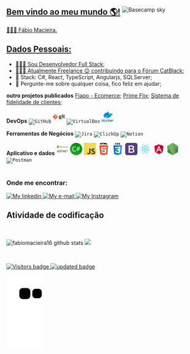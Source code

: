<img align="right" width="40%" src="https://media.giphy.com/media/iGpHt2H22k1orjgT9b/giphy.gif" alt="Basecamp sky" />
<a href="https://github.com/fabiomacieira16">
  
## Bem vindo ao meu mundo 🌎!
<p>
  🌊🌊🌊 Fábio Macieira. 
</p>
  
##  Dados Pessoais:
- 👩🏻‍🚀 Sou Desenvolvedor Full Stack;
- 👩🏻‍💻 Atualmente Freelance :wink: contribuíndo para o <a href="http://catblack.pro/Home">Fórum CatBlack</a>;
- 🌱 Stack: C#, React, TypeScript, Angularjs, SQLServer; 
- 💬 Pergunte-me sobre qualquer coisa, fico feliz em ajudar;

 **outro projetos publicados**
  <a href="https://flapo.com.br/">Flapo - Ecomerce</a>;
  <a href="https://mymovie-primeflix.netlify.app/">Prime Flix</a>;
  <a href="https://fidelizbindemo.netlify.app">Sistema de fidelidade de clientes</a>;

**DevOps**
<code><img height="32" src="https://cdn3.iconfinder.com/data/icons/inficons/512/github.png" alt="GitHub"/></code>
<code><img height="32" src="https://raw.githubusercontent.com/github/explore/80688e429a7d4ef2fca1e82350fe8e3517d3494d/topics/git/git.png" alt="Git"/></code>
<code><img height="32" src="https://img.utdstc.com/icon/c2f/773/c2f7733df6524599afea694769062bc12d389fb4178f8be7b644c5e802fbbc17:200" alt="VirtualBox"/></code>
<code><img height="32" src="https://raw.githubusercontent.com/github/explore/80688e429a7d4ef2fca1e82350fe8e3517d3494d/topics/docker/docker.png" alt="Docker"/></code>

**Ferramentas de Negócios**
<code><img height="32" src="https://cdn.worldvectorlogo.com/logos/jira-1.svg" alt="Jira"/></code>
<code><img height="32" src="https://232924.apps.zdusercontent.com/232924/assets/1579259063-9eaa196f4d4eeff0ff0c915b800a9730/logo.png" alt="ClickUp"/></code>
<code><img height="32" src="https://cdn.iconscout.com/icon/free/png-512/notion-1693557-1442598.png" alt="Notion"/></code>

**Aplicativo e dados**
<code><img height="32" src="https://raw.githubusercontent.com/github/explore/80688e429a7d4ef2fca1e82350fe8e3517d3494d/topics/aspnet/aspnet.png" alt="Aspnet"/></code>
<code><img height="32" src="https://raw.githubusercontent.com/github/explore/80688e429a7d4ef2fca1e82350fe8e3517d3494d/topics/csharp/csharp.png" alt="Csharp"/></code>
<code><img height="32" src="https://raw.githubusercontent.com/github/explore/80688e429a7d4ef2fca1e82350fe8e3517d3494d/topics/javascript/javascript.png" alt="Javascript"/></code>
<code><img height="32" src="https://raw.githubusercontent.com/github/explore/80688e429a7d4ef2fca1e82350fe8e3517d3494d/topics/html/html.png" alt="HTML5"/></code>
<code><img height="32" src="https://raw.githubusercontent.com/github/explore/80688e429a7d4ef2fca1e82350fe8e3517d3494d/topics/css/css.png" alt="CSS"/></code>
<code><img height="32" src="https://raw.githubusercontent.com/github/explore/80688e429a7d4ef2fca1e82350fe8e3517d3494d/topics/bootstrap/bootstrap.png" alt="Bootstrap"/></code>
<code><img height="32" src="https://raw.githubusercontent.com/github/explore/80688e429a7d4ef2fca1e82350fe8e3517d3494d/topics/react/react.png" alt="React"/></code>
<code><img height="32" src="https://raw.githubusercontent.com/github/explore/80688e429a7d4ef2fca1e82350fe8e3517d3494d/topics/angular/angular.png" alt="Angular"/></code>
<code><img height="32" src="https://raw.githubusercontent.com/github/explore/80688e429a7d4ef2fca1e82350fe8e3517d3494d/topics/nodejs/nodejs.png" alt="Nodejs"/></code>
<code><img height="32" src="https://user-images.githubusercontent.com/2676579/34940598-17cc20f0-f9be-11e7-8c6d-f0190d502d64.png" alt="Postman"/></code>
<br/><br/>

### Onde me encontrar:
<div>
  <a href="https://www.linkedin.com/in/fabio-macieira-1ba6321b1/">
    <img alt="My linkedin" src="https://img.shields.io/badge/LinkedIn-0077B5?style=for-the-badge&logo=linkedin&logoColor=white" />
  </a>
  <a href="mailto:fabiomacieira16@icloud.com">
    <img alt="My e-mail" src="https://img.shields.io/badge/Gmail-D14836?style=for-the-badge&logo=gmail&logoColor=white" />
  </a>
  <a href="https://www.instagram.com/fabiovitormacieira/">
    <img alt="My Instragram" src="https://img.shields.io/badge/Instagram-E4405F?style=for-the-badge&logo=instagram&logoColor=white" />
  </a>
    
 
## Atividade de codificação
<br/>
<p align="left">
  <img src="https://github-readme-stats.vercel.app/api?username=fabiomacieira16&show_icons=true&theme=dracula" alt="fabiomacieira16 github stats" />
  <img height="180em" src="https://github-readme-stats.vercel.app/api/top-langs/?username=fabiomacieira16&layout=compact&langs_count=7&theme=dracula"/>
</p>
<br/>
<p align="left">
  <a href="https://badges.pufler.dev">
      <img src="https://badges.pufler.dev/visits/fabiomacieira16/fabiomacieira16"  alt="Visitors badge" />
      <img src="https://badges.pufler.dev/updated/fabiomacieira16/fabiomacieira16" alt="updated badge" />
   </a>
</p>
  
![Snake animation](https://github.com/fabiomacieira16/fabiomacieira16/blob/output/github-contribution-grid-snake.svg)
